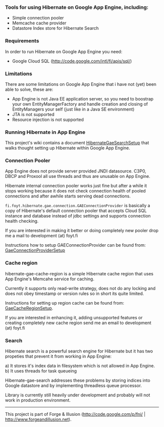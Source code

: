 ### Tools for using Hibernate on Google App Engine, including: ###

  * Simple connection pooler
  * Memcache cache provider
  * Datastore Index store for Hibernate Search

### Requirements ###

In order to run Hibernate on Google App Engine you need:

  * Google Cloud SQL (http://code.google.com/intl/fi/apis/sql/)

### Limitations ###

There are some limitations on Google App Engine that i have not (yet) been able to solve, these are:

  * App Engine is not Java EE application server, so you need to boostrap your own EntityManagerFactory and handle creation and closing of EntityManagers your self (just like in a Java SE environment)
  * JTA is not supported
  * Resource injection is not supported

### Running Hibernate in App Engine ###

This project's wiki contains a document [HibernateGaeSearchSetup](HibernateGaeSearchSetup.md) that walks thought setting up Hibernate within Google App Engine.

### Connection Pooler ###

App Engine does not provide server provided JNDI datasource. C3P0, DBCP and Proxool all use threads and thus are unusable on App Engine.

Hibernate internal connection pooler works just fine but after a while it stops working because it does not check connection health of pooled connections and after awhile starts serving dead connections.

`fi.foyt.hibernate.gae.connection.GAEConnectionProvider` is basically a copy of Hibernate's default connection pooler that accepts Cloud SQL instance and database instead of jdbc settings and supports connection health checking.

If you are interested in making it better or doing completely new pooler drop me a mail to development (at) foyt.fi

Instructions how to setup GAEConnectionProvider can be found from: [GaeConnectionProviderSetup](GaeConnectionProviderSetup.md)

### Cache region ###

hibernate-gae-cache-region is a simple Hibernate cache region that uses App Engine's Memcahe service for caching.

Currently it supports only read-write strategy, does not do any locking and does not obey timestamp or version rules so in short its quite limited.

Instructions for setting up region cache can be found from: [GaeCacheRegionSetup](GaeCacheRegionSetup.md).

If you are interested in enhancing it, adding unsupported features or creating completely new cache region send me an email to development (at) foyt.fi

### Search ###

Hibernate search is a powerful search engine for Hibernate but it has two propeties that prevent it from working in App Engine:

a) It stores it's index data in filesystem which is not allowed in App Engine.<br />
b) It uses threads for task queueing

Hibernate-gae-search addresses these problems by storing indices into Google datastore and by implementing threadless queue processor.

Library is currently still heavily under development and probably will not work in production environment.


---


This project is part of Forge & Illusion (http://code.google.com/p/fni/ | http://www.forgeandillusion.net).
